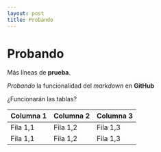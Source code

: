 ```yaml
---
layout: post
title: Probando
---
```


# Probando

Más líneas de **prueba**.

*Probando* la funcionalidad del *markdown* en **GitHub**

¿Funcionarán las tablas?

|Columna 1|Columna 2|Columna 3|
|---|---|---|
|Fila 1,1|Fila 1,2|Fila 1,3|
|Fila 1,1|Fila 1,2|Fila 1,3|
